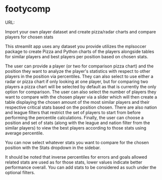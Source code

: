 # footycomp
URL: 

Import your own player dataset and create pizza/radar charts and compare players for chosen stats

This streamlit app uses any dataset you provide utilizes the mplsoccer package to create Pizza and Python charts of the players alongside tables for similar players and best players per position based on chosen stats.

The user can provide a player (or two for comparison pizza chart) and the position they want to analyze the player's statistics with respect to other players in the position via percentiles. They can also select to use either a radar or pizza chart if only looking at one player, but for comparing two players a pizza chart will be selected by default as that is currently the only option for comparison. The user can also select the number of players they want to compare with the chosen player via a slider which will then create a table displaying the chosen amount of the most similar players and their respective critical stats based on the position chosen. There are also nation and league filters that restrict the set of players to start from before performing the percentile calculations. Finally, the user can choose a position and set of stats (along with the league and nation filter from the similar players) to view the best players according to those stats using average percentile.

You can now select whatever stats you want to compare for the chosen position with the Stats dropdown in the sidebar.

It should be noted that inverse percentiles for errors and goals allowed related stats are used as for those stats, lower values indicate better performance overall. You can add stats to be considered as such under the optional filters.
